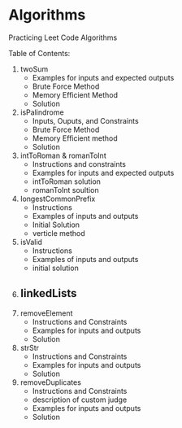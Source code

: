# Algorithms
Practicing Leet Code Algorithms

Table of Contents: 
1. twoSum 
    - Examples for inputs and expected outputs
    - Brute Force Method
    - Memory Efficient Method
    - Solution
2. isPalindrome
    - Inputs, Ouputs, and Constraints
    - Brute Force Method
    - Memory Efficient method
    - Solution 
3. intToRoman & romanToInt
    - Instructions and constraints
    - Examples for inputs and expected outputs
    - intToRoman solution
    - romanToInt soultion
4. longestCommonPrefix
    - Instructions
    - Examples of inputs and outputs
    - Initial Solution
    - verticle method
5. isValid
    - Instructions
    - Examples of inputs and outputs
    - initial solution
6. linkedLists
    -
7. removeElement
    - Instructions and Constraints
    - Examples for inputs and outputs
    - Solution
8. strStr
    - Instructions and Constraints
    - Examples for inputs and outputs
    - Solution
9. removeDuplicates
    - Instructions and Constraints
    - description of custom judge
    - Examples for inputs and outputs
    - Solution   
